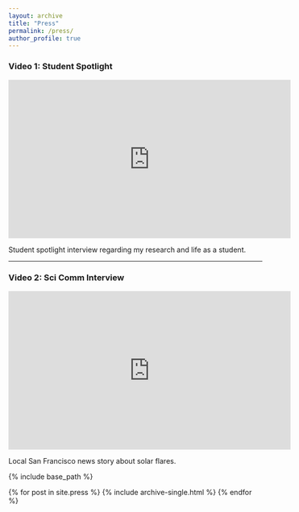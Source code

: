 ```yaml
---
layout: archive
title: "Press"
permalink: /press/
author_profile: true
---
```

### Video 1: Student Spotlight

<iframe width="560" height="315" src="https://www.youtube.com/embed/UbX1JVADu-8" frameborder="0" allow="accelerometer; autoplay; clipboard-write; encrypted-media; gyroscope; picture-in-picture" allowfullscreen></iframe>

Student spotlight interview regarding my research and life as a student.


---

### Video 2: Sci Comm Interview

<iframe width="560" height="315" src="https://www.youtube.com/embed/M3Lrjj7djyU" frameborder="0" allow="accelerometer; autoplay; clipboard-write; encrypted-media; gyroscope; picture-in-picture" allowfullscreen></iframe>

Local San Francisco news story about solar flares.

{% include base_path %}

{% for post in site.press %}
  {% include archive-single.html %}
{% endfor %}
